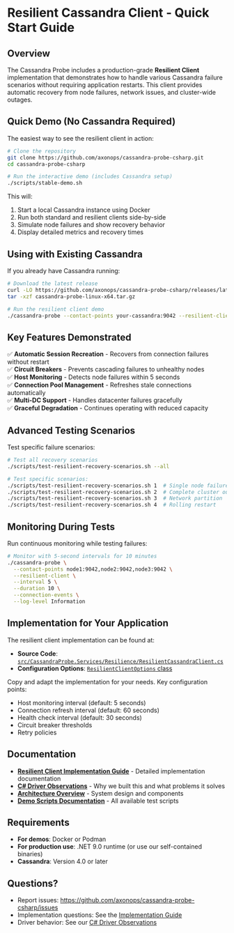 # Resilient Cassandra Client - Quick Start Guide

## Overview

The Cassandra Probe includes a production-grade **Resilient Client** implementation that demonstrates how to handle various Cassandra failure scenarios without requiring application restarts. This client provides automatic recovery from node failures, network issues, and cluster-wide outages.

## Quick Demo (No Cassandra Required)

The easiest way to see the resilient client in action:

```bash
# Clone the repository
git clone https://github.com/axonops/cassandra-probe-csharp.git
cd cassandra-probe-csharp

# Run the interactive demo (includes Cassandra setup)
./scripts/stable-demo.sh
```

This will:
1. Start a local Cassandra instance using Docker
2. Run both standard and resilient clients side-by-side
3. Simulate node failures and show recovery behavior
4. Display detailed metrics and recovery times

## Using with Existing Cassandra

If you already have Cassandra running:

```bash
# Download the latest release
curl -LO https://github.com/axonops/cassandra-probe-csharp/releases/latest/download/cassandra-probe-linux-x64.tar.gz
tar -xzf cassandra-probe-linux-x64.tar.gz

# Run the resilient client demo
./cassandra-probe --contact-points your-cassandra:9042 --resilient-client
```

## Key Features Demonstrated

✅ **Automatic Session Recreation** - Recovers from connection failures without restart  
✅ **Circuit Breakers** - Prevents cascading failures to unhealthy nodes  
✅ **Host Monitoring** - Detects node failures within 5 seconds  
✅ **Connection Pool Management** - Refreshes stale connections automatically  
✅ **Multi-DC Support** - Handles datacenter failures gracefully  
✅ **Graceful Degradation** - Continues operating with reduced capacity  

## Advanced Testing Scenarios

Test specific failure scenarios:

```bash
# Test all recovery scenarios
./scripts/test-resilient-recovery-scenarios.sh --all

# Test specific scenarios:
./scripts/test-resilient-recovery-scenarios.sh 1  # Single node failure
./scripts/test-resilient-recovery-scenarios.sh 2  # Complete cluster outage
./scripts/test-resilient-recovery-scenarios.sh 3  # Network partition
./scripts/test-resilient-recovery-scenarios.sh 4  # Rolling restart
```

## Monitoring During Tests

Run continuous monitoring while testing failures:

```bash
# Monitor with 5-second intervals for 10 minutes
./cassandra-probe \
  --contact-points node1:9042,node2:9042,node3:9042 \
  --resilient-client \
  --interval 5 \
  --duration 10 \
  --connection-events \
  --log-level Information
```

## Implementation for Your Application

The resilient client implementation can be found at:
- **Source Code**: [`src/CassandraProbe.Services/Resilience/ResilientCassandraClient.cs`](src/CassandraProbe.Services/Resilience/ResilientCassandraClient.cs)
- **Configuration Options**: [`ResilientClientOptions` class](src/CassandraProbe.Services/Resilience/ResilientCassandraClient.cs#L1117)

Copy and adapt the implementation for your needs. Key configuration points:
- Host monitoring interval (default: 5 seconds)
- Connection refresh interval (default: 60 seconds)
- Health check interval (default: 30 seconds)
- Circuit breaker thresholds
- Retry policies

## Documentation

- **[Resilient Client Implementation Guide](docs/RESILIENT_CLIENT_IMPLEMENTATION.md)** - Detailed implementation documentation
- **[C# Driver Observations](docs/CSHARP_DRIVER_OBSERVATIONS.md)** - Why we built this and what problems it solves
- **[Architecture Overview](docs/ARCHITECTURE.md)** - System design and components
- **[Demo Scripts Documentation](scripts/README.md)** - All available test scripts

## Requirements

- **For demos**: Docker or Podman
- **For production use**: .NET 9.0 runtime (or use our self-contained binaries)
- **Cassandra**: Version 4.0 or later

## Questions?

- Report issues: https://github.com/axonops/cassandra-probe-csharp/issues
- Implementation questions: See the [Implementation Guide](docs/RESILIENT_CLIENT_IMPLEMENTATION.md)
- Driver behavior: See our [C# Driver Observations](docs/CSHARP_DRIVER_OBSERVATIONS.md)